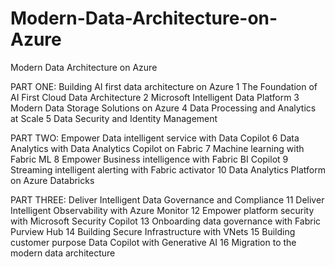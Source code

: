 # Modern-Data-Architecture-on-Azure
Modern Data Architecture on Azure

PART ONE: Building AI first data architecture on Azure
1
The Foundation of AI First Cloud Data Architecture
2
Microsoft Intelligent Data Platform
3
Modern Data Storage Solutions on Azure
4
Data Processing and Analytics at Scale
5
Data Security and Identity Management


PART TWO: Empower Data intelligent service with Data Copilot
6
Data Analytics with Data Analytics Copilot on Fabric
7
Machine learning with Fabric ML
8
Empower Business intelligence with Fabric BI Copilot
9
Streaming intelligent alerting with Fabric activator
10
Data Analytics Platform on Azure Databricks


PART THREE: Deliver Intelligent Data Governance and Compliance
11
Deliver Intelligent Observability with Azure Monitor
12
Empower platform security with Microsoft Security Copilot
13
Onboarding data governance with Fabric Purview Hub
14
Building Secure Infrastructure with VNets
15
Building customer purpose Data Copilot with Generative AI
16
Migration to the modern data architecture


